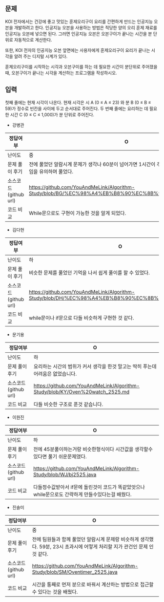 ## 문제

KOI 전자에서는 건강에 좋고 맛있는 훈제오리구이 요리를 간편하게 만드는 인공지능 오븐을 개발하려고 한다. 인공지능 오븐을 사용하는 방법은 적당한 양의 오리 훈제 재료를 인공지능 오븐에 넣으면 된다. 그러면 인공지능 오븐은 오븐구이가 끝나는 시간을 분 단위로 자동적으로 계산한다.

또한, KOI 전자의 인공지능 오븐 앞면에는 사용자에게 훈제오리구이 요리가 끝나는 시각을 알려 주는 디지털 시계가 있다.

훈제오리구이를 시작하는 시각과 오븐구이를 하는 데 필요한 시간이 분단위로 주어졌을 때, 오븐구이가 끝나는 시각을 계산하는 프로그램을 작성하시오.

## 입력

첫째 줄에는 현재 시각이 나온다. 현재 시각은 시 A (0 ≤ A ≤ 23) 와 분 B (0 ≤ B ≤ 59)가 정수로 빈칸을 사이에 두고 순서대로 주어진다. 두 번째 줄에는 요리하는 데 필요한 시간 C (0 ≤ C ≤ 1,000)가 분 단위로 주어진다.

- 강병관

| 정답여부 | O |
| --- | --- |
| 난이도 | 중 |
| 문제 풀이 후기 | 전에 풀었던 알람시계 문제가 생각나 60분이 넘어가면 1시간이 추가되는 점과, 23시 다음은 0시임을 유의하며 풀었다. |
| 소스코드(github url) | https://github.com/YouAndMeLink/Algorithm-Study/blob/BG/%EC%98%A4%EB%B8%90%EC%8B%9C%EA%B3%84_2525.java |
| 코드 비교 | While문으로도 구현이 가능한 것을 알게 되었다. |
- 김다현

| 정답여부 | O |
| --- | --- |
| 난이도 | 하 |
| 문제 풀이 후기 | 비슷한 문제를 풀었던 기억을 나서 쉽게 풀이를 할 수 있었다. |
| 소스코드(github url) | https://github.com/YouAndMeLink/Algorithm-Study/blob/DH/%EC%98%A4%EB%B8%90%EC%8B%9C%EA%B3%842525 |
| 코드 비교 | while문이나 if문으로 다들 비슷하게 구현한 것 같다. |
- 문기용

| 정답여부 | O |
| --- | --- |
| 난이도 | 하 |
| 문제 풀이 후기 | 요리하는 시간의 범위가 커서 생각을 한것 말고는 딱히 푸는데 어려움은 없었습니다. |
| 소스코드(github url) | https://github.com/YouAndMeLink/Algorithm-Study/blob/KY/Oven%20watch_2525.md |
| 코드 비교 | 다들 비슷한 구조로 푼것 같습니다. |
- 이원진

| 정답여부 | O |
| --- | --- |
| 난이도 | 하 |
| 문제 풀이 후기 | 전에 45분풀이하는거랑 비슷한형식이다 시간값을 생각할수있다면 풀기 쉬운문제였다. |
| 소스코드(github url) | https://github.com/YouAndMeLink/Algorithm-Study/blob/WJ/bj2525.java |
| 코드 비교 | 다들정수값받아서 if문에 돌린것이 코드가 똑같았앗으나 while문으로도 간략하게 만들수있다는걸 배웠다.  |
- 진솔미

| 정답여부 | O  |
| --- | --- |
| 난이도 | 중 |
| 문제 풀이 후기 | 전에 팀원들과 함께 풀었던 알람시계 문제랑 비슷하게 생각했다. 59분, 23시 초과시에 어떻게 처리할 지가 관건인 문제 인 것 같다.|
| 소스코드(github url) | https://github.com/YouAndMeLink/Algorithm-Study/blob/SM/Oventimer_2525.java |
| 코드 비교 | 시간을 통째로 먼저 분으로 바꿔서 계산하는 방법으로 접근할 수 있다는 것을 배웠다. |
